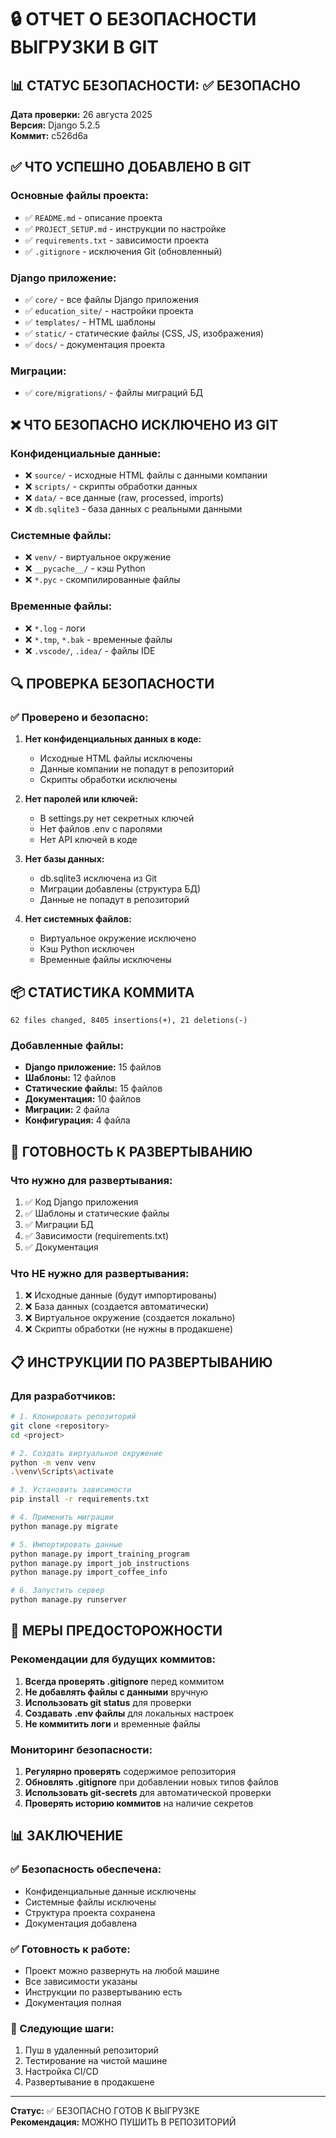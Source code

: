 # 🔒 ОТЧЕТ О БЕЗОПАСНОСТИ ВЫГРУЗКИ В GIT

## 📊 СТАТУС БЕЗОПАСНОСТИ: ✅ БЕЗОПАСНО

**Дата проверки:** 26 августа 2025  
**Версия:** Django 5.2.5  
**Коммит:** c526d6a

## ✅ ЧТО УСПЕШНО ДОБАВЛЕНО В GIT

### Основные файлы проекта:
- ✅ `README.md` - описание проекта
- ✅ `PROJECT_SETUP.md` - инструкции по настройке
- ✅ `requirements.txt` - зависимости проекта
- ✅ `.gitignore` - исключения Git (обновленный)

### Django приложение:
- ✅ `core/` - все файлы Django приложения
- ✅ `education_site/` - настройки проекта
- ✅ `templates/` - HTML шаблоны
- ✅ `static/` - статические файлы (CSS, JS, изображения)
- ✅ `docs/` - документация проекта

### Миграции:
- ✅ `core/migrations/` - файлы миграций БД

## ❌ ЧТО БЕЗОПАСНО ИСКЛЮЧЕНО ИЗ GIT

### Конфиденциальные данные:
- ❌ `source/` - исходные HTML файлы с данными компании
- ❌ `scripts/` - скрипты обработки данных
- ❌ `data/` - все данные (raw, processed, imports)
- ❌ `db.sqlite3` - база данных с реальными данными

### Системные файлы:
- ❌ `venv/` - виртуальное окружение
- ❌ `__pycache__/` - кэш Python
- ❌ `*.pyc` - скомпилированные файлы

### Временные файлы:
- ❌ `*.log` - логи
- ❌ `*.tmp`, `*.bak` - временные файлы
- ❌ `.vscode/`, `.idea/` - файлы IDE

## 🔍 ПРОВЕРКА БЕЗОПАСНОСТИ

### ✅ Проверено и безопасно:

1. **Нет конфиденциальных данных в коде:**
   - Исходные HTML файлы исключены
   - Данные компании не попадут в репозиторий
   - Скрипты обработки исключены

2. **Нет паролей или ключей:**
   - В settings.py нет секретных ключей
   - Нет файлов .env с паролями
   - Нет API ключей в коде

3. **Нет базы данных:**
   - db.sqlite3 исключена из Git
   - Миграции добавлены (структура БД)
   - Данные не попадут в репозиторий

4. **Нет системных файлов:**
   - Виртуальное окружение исключено
   - Кэш Python исключен
   - Временные файлы исключены

## 📦 СТАТИСТИКА КОММИТА

```
62 files changed, 8405 insertions(+), 21 deletions(-)
```

### Добавленные файлы:
- **Django приложение:** 15 файлов
- **Шаблоны:** 12 файлов
- **Статические файлы:** 15 файлов
- **Документация:** 10 файлов
- **Миграции:** 2 файла
- **Конфигурация:** 4 файла

## 🚀 ГОТОВНОСТЬ К РАЗВЕРТЫВАНИЮ

### Что нужно для развертывания:
1. ✅ Код Django приложения
2. ✅ Шаблоны и статические файлы
3. ✅ Миграции БД
4. ✅ Зависимости (requirements.txt)
5. ✅ Документация

### Что НЕ нужно для развертывания:
1. ❌ Исходные данные (будут импортированы)
2. ❌ База данных (создается автоматически)
3. ❌ Виртуальное окружение (создается локально)
4. ❌ Скрипты обработки (не нужны в продакшене)

## 📋 ИНСТРУКЦИИ ПО РАЗВЕРТЫВАНИЮ

### Для разработчиков:
```bash
# 1. Клонировать репозиторий
git clone <repository>
cd <project>

# 2. Создать виртуальное окружение
python -m venv venv
.\venv\Scripts\activate

# 3. Установить зависимости
pip install -r requirements.txt

# 4. Применить миграции
python manage.py migrate

# 5. Импортировать данные
python manage.py import_training_program
python manage.py import_job_instructions
python manage.py import_coffee_info

# 6. Запустить сервер
python manage.py runserver
```

## 🚨 МЕРЫ ПРЕДОСТОРОЖНОСТИ

### Рекомендации для будущих коммитов:
1. **Всегда проверять .gitignore** перед коммитом
2. **Не добавлять файлы с данными** вручную
3. **Использовать git status** для проверки
4. **Создавать .env файлы** для локальных настроек
5. **Не коммитить логи** и временные файлы

### Мониторинг безопасности:
1. **Регулярно проверять** содержимое репозитория
2. **Обновлять .gitignore** при добавлении новых типов файлов
3. **Использовать git-secrets** для автоматической проверки
4. **Проверять историю коммитов** на наличие секретов

## 📊 ЗАКЛЮЧЕНИЕ

### ✅ Безопасность обеспечена:
- Конфиденциальные данные исключены
- Системные файлы исключены
- Структура проекта сохранена
- Документация добавлена

### ✅ Готовность к работе:
- Проект можно развернуть на любой машине
- Все зависимости указаны
- Инструкции по развертыванию есть
- Документация полная

### 🎯 Следующие шаги:
1. Пуш в удаленный репозиторий
2. Тестирование на чистой машине
3. Настройка CI/CD
4. Развертывание в продакшене

---

**Статус:** ✅ БЕЗОПАСНО ГОТОВ К ВЫГРУЗКЕ  
**Рекомендация:** МОЖНО ПУШИТЬ В РЕПОЗИТОРИЙ




